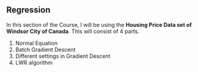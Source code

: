 ## Regression

In this section of the Course, I will be using the **Housing Price Data set of Windsor City of Canada**. This will consist of 4 parts.

1) Normal Equation
2) Batch Gradient Descent
3) Different settings in Gradient Descent
4) LWR algorithm
